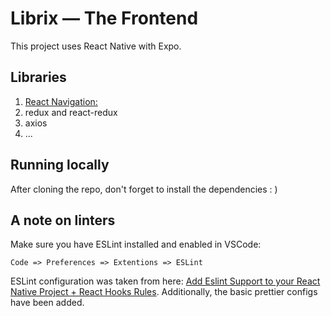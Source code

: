 # Librix — The Frontend

This project uses React Native with Expo.

## Libraries

1. [React Navigation:](https://reactnavigation.org/)
2. redux and react-redux
3. axios
4. ...

## Running locally

After cloning the repo, don't forget to install the dependencies : )

## A note on linters

Make sure you have ESLint installed and enabled in VSCode:

`Code => Preferences => Extentions => ESLint`

ESLint configuration was taken from here: [Add Eslint Support to your React Native Project + React Hooks Rules](https://medium.com/swlh/add-eslint-support-to-your-react-native-project-with-react-hooks-1bbac3fac25d). Additionally, the basic prettier configs have been added.
